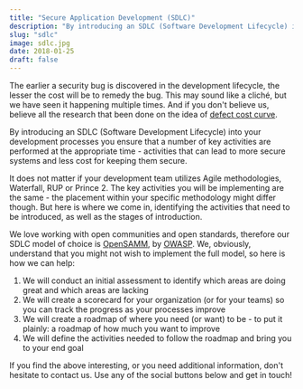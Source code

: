```yaml
---
title: "Secure Application Development (SDLC)"
description: "By introducing an SDLC (Software Development Lifecycle) into your development processes you ensure that a number of key activities are performed at the appropriate time - activities that can lead to more secure systems and less cost for keeping them secure"
slug: "sdlc"
image: sdlc.jpg
date: 2018-01-25
draft: false
---
```


The earlier a security bug is discovered in the development lifecycle, the lesser the cost will be to remedy the bug. This may sound like a cliché, but we have seen it happening multiple times. And if you don't believe us, believe all the research that been done on the idea of [defect cost curve](https://www.google.se/search?q=defect+cost+curve).

By introducing an SDLC (Software Development Lifecycle) into your development processes you ensure that a number of key activities are performed at the appropriate time - activities that can lead to more secure systems and less cost for keeping them secure.

It does not matter if your development team utilizes Agile methodologies, Waterfall, RUP or Prince 2. The key activities you will be implementing are the same - the placement within your specific methodology might differ though. But here is where we come in, identifying the activities that need to be introduced, as well as the stages of introduction.

We love working with open communities and open standards, therefore our SDLC model of choice is [OpenSAMM](http://www.opensamm.org/), by [OWASP](https://www.owasp.org/index.php/Main_Page). We, obviously, understand that you might not wish to implement the full model, so here is how we can help:

1. We will conduct an initial assessment to identify which areas are doing great and which areas are lacking
2. We will create a scorecard for your organization (or for your teams) so you can track the progress as your processes improve 
3. We will create a roadmap of where you need (or want) to be - to put it plainly: a roadmap of how much you want to improve
4. We will define the activities needed to follow the roadmap and bring you to your end goal

If you find the above interesting, or you need additional information, don't hesitate to contact us. Use any of the social buttons below and get in touch!